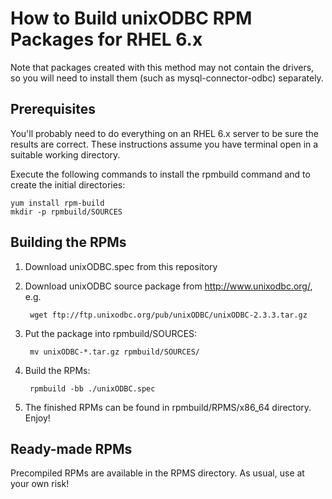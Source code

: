 How to Build unixODBC RPM Packages for RHEL 6.x
=================================================

Note that packages created with this method may not contain the drivers, so you will need to install them (such as mysql-connector-odbc) separately. 

Prerequisites
-------------

You'll probably need to do everything on an RHEL 6.x server to be sure the results are correct. These instructions assume you have terminal open in a suitable working directory.

Execute the following commands to install the rpmbuild command and to create the initial directories:

    yum install rpm-build
    mkdir -p rpmbuild/SOURCES
    
Building the RPMs
-----------------

1. Download unixODBC.spec from this repository
2. Download unixODBC source package from http://www.unixodbc.org/, e.g.

        wget ftp://ftp.unixodbc.org/pub/unixODBC/unixODBC-2.3.3.tar.gz

3. Put the package into rpmbuild/SOURCES:

        mv unixODBC-*.tar.gz rpmbuild/SOURCES/
    
4. Build the RPMs:

        rpmbuild -bb ./unixODBC.spec
        
5. The finished RPMs can be found in rpmbuild/RPMS/x86_64 directory. Enjoy!

Ready-made RPMs
---------------

Precompiled RPMs are available in the RPMS directory. As usual, use at your own risk!